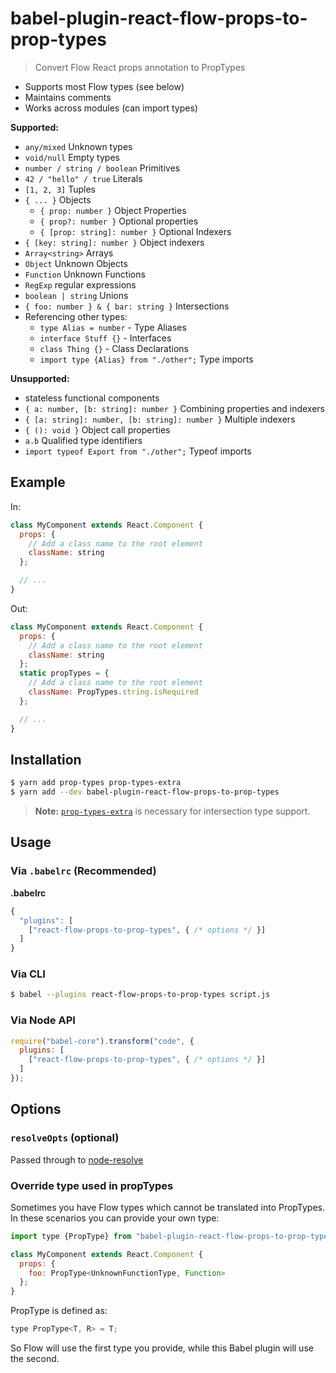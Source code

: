 # babel-plugin-react-flow-props-to-prop-types

> Convert Flow React props annotation to PropTypes

- Supports most Flow types (see below)
- Maintains comments
- Works across modules (can import types)

**Supported:**

- `any/mixed` Unknown types
- `void/null` Empty types
- `number / string / boolean` Primitives
- `42 / "hello" / true` Literals
- `[1, 2, 3]` Tuples
- `{ ... }` Objects
  - `{ prop: number }` Object Properties
  - `{ prop?: number }` Optional properties
  - `{ [prop: string]: number }` Optional Indexers
- `{ [key: string]: number }` Object indexers
- `Array<string>` Arrays
- `Object` Unknown Objects
- `Function` Unknown Functions
- `RegExp` regular expressions
- `boolean | string` Unions
- `{ foo: number } & { bar: string }` Intersections
- Referencing other types:
  - `type Alias = number` - Type Aliases
  - `interface Stuff {}` - Interfaces
  - `class Thing {}` - Class Declarations
  - `import type {Alias} from "./other";` Type imports

**Unsupported:**

- stateless functional components
- `{ a: number, [b: string]: number }` Combining properties and indexers
- `{ [a: string]: number, [b: string]: number }` Multiple indexers
- `{ (): void }` Object call properties
- `a.b` Qualified type identifiers
- `import typeof Export from "./other";` Typeof imports

## Example

In:

```js
class MyComponent extends React.Component {
  props: {
    // Add a class name to the root element
    className: string
  };

  // ...
}
```

Out:

```js
class MyComponent extends React.Component {
  props: {
    // Add a class name to the root element
    className: string
  };
  static propTypes = {
    // Add a class name to the root element
    className: PropTypes.string.isRequired
  };

  // ...
}
```

## Installation

```sh
$ yarn add prop-types prop-types-extra
$ yarn add --dev babel-plugin-react-flow-props-to-prop-types
```

> **Note:** [`prop-types-extra`](https://github.com/react-bootstrap/prop-types-extra)
> is necessary for intersection type support.

## Usage

### Via `.babelrc` (Recommended)

**.babelrc**

```js
{
  "plugins": [
    ["react-flow-props-to-prop-types", { /* options */ }]
  ]
}
```

### Via CLI

```sh
$ babel --plugins react-flow-props-to-prop-types script.js
```

### Via Node API

```javascript
require("babel-core").transform("code", {
  plugins: [
    ["react-flow-props-to-prop-types", { /* options */ }]
  ]
});
```

## Options

### `resolveOpts` (optional)

Passed through to [node-resolve](https://github.com/substack/node-resolve)

### Override type used in propTypes

Sometimes you have Flow types which cannot be translated into PropTypes. In
these scenarios you can provide your own type:

```js
import type {PropType} from "babel-plugin-react-flow-props-to-prop-types";

class MyComponent extends React.Component {
  props: {
    foo: PropType<UnknownFunctionType, Function>
  };
}
```

PropType is defined as:

```js
type PropType<T, R> = T;
```

So Flow will use the first type you provide, while this Babel plugin will use
the second.
